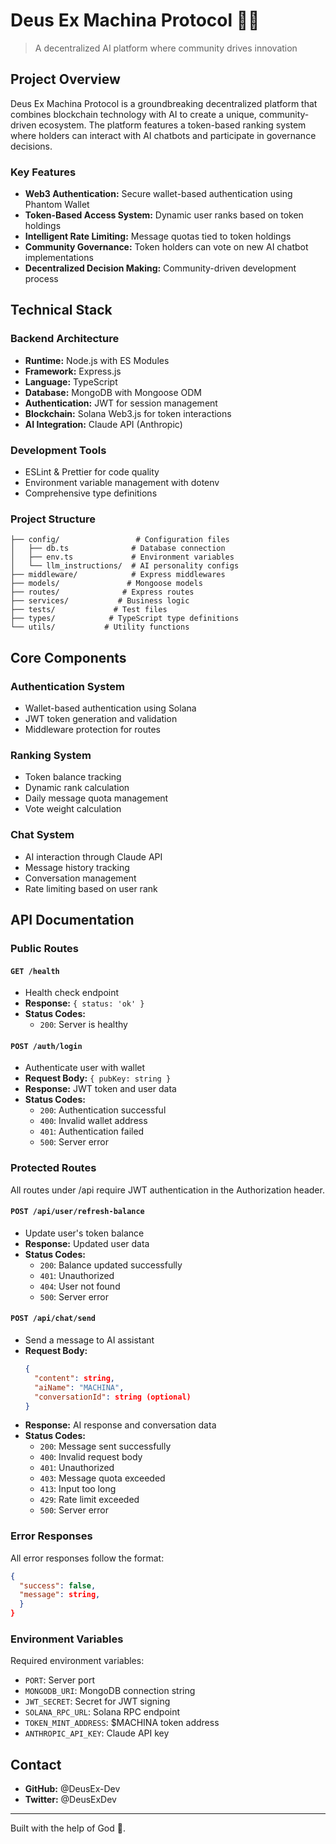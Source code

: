 # Deus Ex Machina Protocol 🤖✨
> A decentralized AI platform where community drives innovation

## Project Overview
Deus Ex Machina Protocol is a groundbreaking decentralized platform that combines blockchain technology with AI to create a unique, community-driven ecosystem. The platform features a token-based ranking system where holders can interact with AI chatbots and participate in governance decisions.

### Key Features
- **Web3 Authentication:** Secure wallet-based authentication using Phantom Wallet
- **Token-Based Access System:** Dynamic user ranks based on token holdings
- **Intelligent Rate Limiting:** Message quotas tied to token holdings
- **Community Governance:** Token holders can vote on new AI chatbot implementations
- **Decentralized Decision Making:** Community-driven development process

## Technical Stack
### Backend Architecture
- **Runtime:** Node.js with ES Modules
- **Framework:** Express.js
- **Language:** TypeScript
- **Database:** MongoDB with Mongoose ODM
- **Authentication:** JWT for session management
- **Blockchain:** Solana Web3.js for token interactions
- **AI Integration:** Claude API (Anthropic)

### Development Tools
- ESLint & Prettier for code quality
- Environment variable management with dotenv
- Comprehensive type definitions

### Project Structure
```
├── config/                 # Configuration files
│   ├── db.ts              # Database connection
│   ├── env.ts             # Environment variables
│   └── llm_instructions/  # AI personality configs
├── middleware/            # Express middlewares
├── models/               # Mongoose models
├── routes/              # Express routes
├── services/           # Business logic
├── tests/             # Test files
├── types/            # TypeScript type definitions
└── utils/           # Utility functions
```

## Core Components

### Authentication System
- Wallet-based authentication using Solana
- JWT token generation and validation
- Middleware protection for routes

### Ranking System
- Token balance tracking
- Dynamic rank calculation
- Daily message quota management
- Vote weight calculation

### Chat System
- AI interaction through Claude API
- Message history tracking
- Conversation management
- Rate limiting based on user rank

## API Documentation

### Public Routes

#### `GET /health`
- Health check endpoint
- **Response:** `{ status: 'ok' }`
- **Status Codes:**
  - `200`: Server is healthy

#### `POST /auth/login`
- Authenticate user with wallet
- **Request Body:** `{ pubKey: string }`
- **Response:** JWT token and user data
- **Status Codes:**
  - `200`: Authentication successful
  - `400`: Invalid wallet address
  - `401`: Authentication failed
  - `500`: Server error

### Protected Routes
All routes under /api require JWT authentication in the Authorization header.

#### `POST /api/user/refresh-balance`
- Update user's token balance
- **Response:** Updated user data
- **Status Codes:**
  - `200`: Balance updated successfully
  - `401`: Unauthorized
  - `404`: User not found
  - `500`: Server error

#### `POST /api/chat/send`
- Send a message to AI assistant
- **Request Body:**
  ```json
  {
    "content": string,
    "aiName": "MACHINA",
    "conversationId": string (optional)
  }
  ```
- **Response:** AI response and conversation data
- **Status Codes:**
  - `200`: Message sent successfully
  - `400`: Invalid request body
  - `401`: Unauthorized
  - `403`: Message quota exceeded
  - `413`: Input too long
  - `429`: Rate limit exceeded
  - `500`: Server error

### Error Responses
All error responses follow the format:
```json
{
  "success": false,
  "message": string,
  }
}
```

### Environment Variables
Required environment variables:
- `PORT`: Server port
- `MONGODB_URI`: MongoDB connection string
- `JWT_SECRET`: Secret for JWT signing
- `SOLANA_RPC_URL`: Solana RPC endpoint
- `TOKEN_MINT_ADDRESS`: $MACHINA token address
- `ANTHROPIC_API_KEY`: Claude API key

## Contact
- **GitHub:** @DeusEx-Dev
- **Twitter:** @DeusExDev

---
Built with the help of God 🙏.
